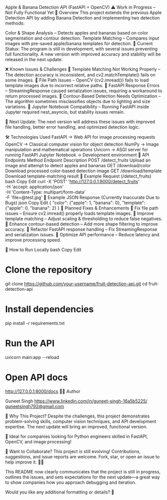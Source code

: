 Apple & Banana Detection API (FastAPI + OpenCV)
⚠️ Work in Progress – Not Fully Functional Yet
📌 Overview
This project extends the previous Apple Detection API by adding Banana Detection and implementing two detection methods:

Color & Shape Analysis – Detects apples and bananas based on color segmentation and contour detection.
Template Matching – Compares input images with pre-saved apple/banana templates for detection.
🚧 Current Status: The program is still in development, with several issues preventing full functionality. A new version with improved accuracy and stability will be released in the next update.

❌ Known Issues & Challenges
🔴 Template Matching Not Working Properly – The detection accuracy is inconsistent, and cv2.matchTemplate() fails on some images.
🔴 File Path Issues – OpenCV (cv2.imread()) fails to load template images due to incorrect relative paths.
🔴 FastAPI Response Errors – StreamingResponse caused serialization issues, requiring a workaround to return processed images.
🔴 Contour-Based Detection Needs Optimization – The algorithm sometimes misclassifies objects due to lighting and size variations.
🔴 Jupyter Notebook Compatibility – Running FastAPI inside Jupyter required nest_asyncio, but stability issues remain.

📌 Next Update: The next version will address these issues with improved file handling, better error handling, and optimized detection logic.

🛠️ Technologies Used
FastAPI → Web API for image processing requests
OpenCV → Classical computer vision for object detection
NumPy → Image manipulation and mathematical operations
Uvicorn → ASGI server for running FastAPI
Jupyter Notebook → Development environment
📡 API Endpoints
Method	Endpoint	Description
POST	/detect_fruits	Upload an image and attempt to detect apples and bananas
GET	/download/color	Download processed color-based detection image
GET	/download/template	Download template-matching result
📌 Example Request (/detect_fruits)
bash
Copy
Edit
curl -X 'POST' 'http://127.0.0.1:8000/detect_fruits' \
  -H 'accept: application/json' \
  -H 'Content-Type: multipart/form-data' \
  -F 'file=@test.jpg'
📌 Example JSON Response (Currently Inaccurate Due to Bugs)
json
Copy
Edit
{
  "color": {"apple": 1, "banana": 0},
  "template": {"apple": 0, "banana": 2}
}
🔄 Planned Fixes & Enhancements
🔹 Fix file path issues – Ensure cv2.imread() properly loads template images.
🔹 Improve template matching – Adjust scaling & thresholding to reduce false negatives.
🔹 Enhance contour-based detection – Add more shape filtering to improve accuracy.
🔹 Refactor FastAPI response handling – Fix StreamingResponse and serialization issues.
🔹 Optimize API performance – Reduce latency and improve processing speed.

📌 How to Run Locally
bash
Copy
Edit
# Clone the repository
git clone https://github.com/your-username/fruit-detection-api.git
cd fruit-detection-api

# Install dependencies
pip install -r requirements.txt

# Run the API
uvicorn main:app --reload

# Open API docs
http://127.0.0.1:8000/docs
👨‍💻 Author

Guneet Singh 
https://www.linkedin.com/in/guneet-singh-16a5b5225/
guneetsingh792@gmail.com

🚀 Why This Project?
Despite the challenges, this project demonstrates problem-solving skills, computer vision techniques, and API development expertise. The next update will bring an improved, functional version.

🚀 Ideal for companies looking for Python engineers skilled in FastAPI, OpenCV, and image processing!

📢 Want to Collaborate?
This project is still evolving! Contributions, suggestions, and issue reports are welcome. Fork, star, or open an issue to help improve it. 🚀✨

This README now clearly communicates that the project is still in progress, outlines the issues, and sets expectations for the next update—a great way to show companies how you approach debugging and iteration.

Would you like any additional formatting or details? 🚀
